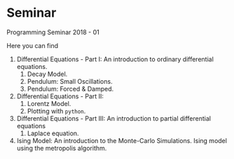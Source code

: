 # Seminar
Programming Seminar 2018 - 01

Here you can find

1. Differential Equations - Part I: An introduction to ordinary
differential equations.
	1. Decay Model.
	1. Pendulum: Small Oscillations.
	1. Pendulum: Forced & Damped.
1. Differential Equations - Part II:
   1. Lorentz Model.
   1. Plotting with `python`.
1. Differential Equations - Part III: An introduction to partial
differential equations
	1. Laplace equation.
1. Ising Model: An introduction to the Monte-Carlo Simulations. Ising 
model using the metropolis algorithm.
